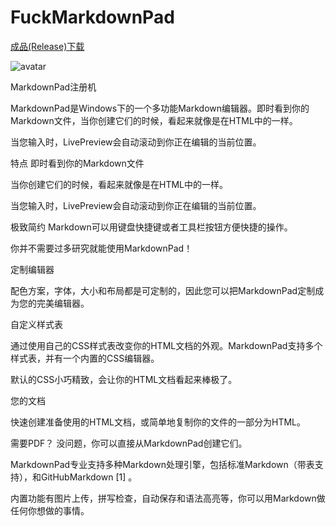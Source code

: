 # FuckMarkdownPad



<a  href ="https://raw.githubusercontent.com/BeichenDream/FuckMarkdownPad/master/Release/MarkDownPad2.exe">成品(Release)下载</a>

![avatar](https://github.com/BeichenDream/FuckMarkdownPad/blob/master/Release/readme.png)

MarkdownPad注册机

MarkdownPad是Windows下的一个多功能Markdown编辑器。即时看到你的Markdown文件，当你创建它们的时候，看起来就像是在HTML中的一样。

当您输入时，LivePreview会自动滚动到你正在编辑的当前位置。

特点
即时看到你的Markdown文件

当你创建它们的时候，看起来就像是在HTML中的一样。

当您输入时，LivePreview会自动滚动到你正在编辑的当前位置。


极致简约
Markdown可以用键盘快捷键或者工具栏按钮方便快捷的操作。

你并不需要过多研究就能使用MarkdownPad！

定制编辑器

配色方案，字体，大小和布局都是可定制的，因此您可以把MarkdownPad定制成为您的完美编辑器。

自定义样式表

通过使用自己的CSS样式表改变你的HTML文档的外观。MarkdownPad支持多个样式表，并有一个内置的CSS编辑器。

默认的CSS小巧精致，会让你的HTML文档看起来棒极了。

您的文档

快速创建准备使用的HTML文档，或简单地复制你的文件的一部分为HTML。

需要PDF？ 没问题，你可以直接从MarkdownPad创建它们。

MarkdownPad专业支持多种Markdown处理引擎，包括标准Markdown（带表支持），和GitHubMarkdown [1]  。

内置功能有图片上传，拼写检查，自动保存和语法高亮等，你可以用Markdown做任何你想做的事情。

